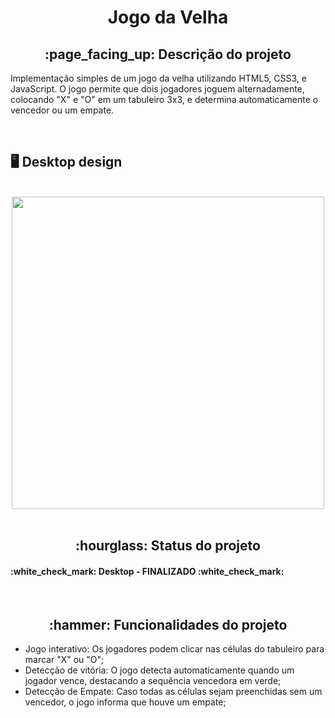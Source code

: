 <h1 align = "center">Jogo da Velha</h1>
<h2 align = "center">:page_facing_up: Descrição do projeto</h2>
<p>Implementação simples de um jogo da velha utilizando HTML5, CSS3, e JavaScript. O jogo permite que dois jogadores joguem alternadamente, colocando "X" e "O" em um tabuleiro 3x3, e determina automaticamente o vencedor ou um empate.</p>
<br>

## :desktop_computer: Desktop design
<br>
<div align = "center">
<img src = "https://github.com/user-attachments/assets/a1b3b63d-6c7b-4b08-878f-ff8de3d38ba2" width = "500" />
</div>
<br>

<h2 align="center">:hourglass: Status do projeto </h2>
<h4>:white_check_mark: Desktop - FINALIZADO :white_check_mark: </h4>
<br>

<h2 align="center">:hammer: Funcionalidades do projeto </h2>
<ul>
  <li>Jogo interativo: Os jogadores podem clicar nas células do tabuleiro para marcar "X" ou "O";</li>
  <li>Detecção de vitória: O jogo detecta automaticamente quando um jogador vence, destacando a sequência vencedora em verde;</li>
  <li>Detecção de Empate: Caso todas as células sejam preenchidas sem um vencedor, o jogo informa que houve um empate;</li>
</ul>
